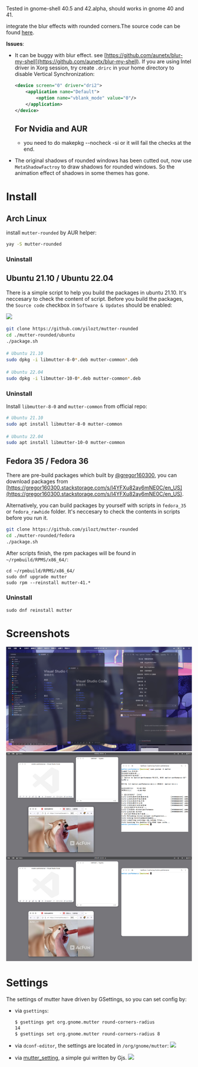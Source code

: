 Tested in gnome-shell 40.5 and 42.alpha, should works in gnome 40 and 41.

integrate the blur effects with rounded corners.The source code can be found [here](https://github.com/yilozt/mutter).

__Issues__:

- It can be buggy with blur effect. see [https://github.com/aunetx/blur-my-shell](https://github.com/aunetx/blur-my-shell). If you are using Intel driver in Xorg session, try create `.drirc` in your home directory to disable Vertical Synchronization: 
  ```xml
  <device screen="0" driver="dri2">
      <application name="Default">
          <option name="vblank_mode" value="0"/>
      </application>
  </device>
  ```
  ## For Nvidia and AUR
  - you need to do makepkg --nocheck -si or it will fail the checks at the end.

- The original shadows of rounded windows has been cutted out, now use `MetaShadowFactroy` to draw shadows for rounded windows. So the animation effect of shadows in some themes has gone. 

# Install

## Arch Linux

install `mutter-rounded` by AUR helper:

```bash
yay -S mutter-rounded
```

### Uninstall

## Ubuntu 21.10 / Ubuntu 22.04

There is a simple script to help you build the packages in ubuntu 21.10. It's neccesary to check the content of script. Before you build the packages, the `Source code` checkbox in `Software & Updates` should be enabled:

![](screenshots/ubuntu_settings.png)

```bash
git clone https://github.com/yilozt/mutter-rounded
cd ./mutter-rounded/ubuntu
./package.sh

# Ubuntu 21.10
sudo dpkg -i libmutter-8-0*.deb mutter-common*.deb

# Ubuntu 22.04
sudo dpkg -i libmutter-10-0*.deb mutter-common*.deb
```

### Uninstall

Install `libmutter-8-0` and `mutter-common` from official repo:

```bash
# Ubuntu 21.10
sudo apt install libmutter-8-0 mutter-common

# Ubuntu 22.04
sudo apt install libmutter-10-0 mutter-common
```

## Fedora 35 / Fedora 36

There are pre-build packages which built by [@gregor160300](https://github.com/gregor160300), you can download packages from [https://gregor160300.stackstorage.com/s/I4YFXu82ay6mNE0C/en_US](https://gregor160300.stackstorage.com/s/I4YFXu82ay6mNE0C/en_US).

Alternatively, you can build packages by yourself with scripts in `fedora_35` or `fedora_rawhide` folder. It's neccesary to check the contents in scripts before you run it.

```bash
git clone https://github.com/yilozt/mutter-rounded
cd ./mutter-rounded/fedora
./package.sh
```

After scripts finish, the rpm packages will be found in `~/rpmbuild/RPMS/x86_64/`:

```
cd ~/rpmbuild/RPMS/x86_64/
sudo dnf upgrade mutter
sudo rpm --reinstall mutter-41.*
```

### Uninstall

```
sudo dnf reinstall mutter
```

# Screenshots

![](screenshots/screenshots1.jpg)
![](screenshots/screenshots0.jpg)

# Settings

The settings of mutter have driven by GSettings, so you can set config by:

- via `gsettings`:
  ```
  $ gsettings get org.gnome.mutter round-corners-radius 
  14
  $ gsettings set org.gnome.mutter round-corners-radius 8
  ```

- via `dconf-editor`, the settings are located in `/org/gnome/mutter`:
  ![](screenshots/dconf-editor.png)

- via [mutter_setting](https://github.com/yilozt/mutter-rounded-setting), a simple gui written by Gjs.
  ![](screenshots/mutter_setting.png)
